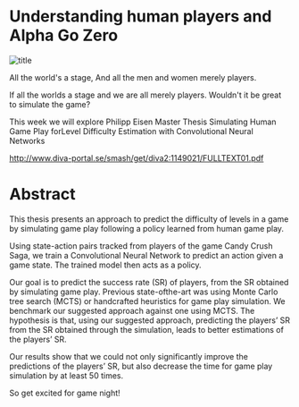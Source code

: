 # Understanding human players and Alpha Go Zero

![title](https://scontent-arn2-1.xx.fbcdn.net/v/t31.0-8/23215485_514364231064_4399164717301012176_o.jpg?oh=9b4c3020cfc79c375efcfe162e3386bb&oe=5AAA495C)

All the world's a stage,
And all the men and women merely players.

If all the worlds a stage and we are all merely players. Wouldn't it be great to simulate the game?

This week we will explore Philipp Eisen Master Thesis Simulating Human Game Play forLevel Difficulty Estimation with
Convolutional Neural Networks

http://www.diva-portal.se/smash/get/diva2:1149021/FULLTEXT01.pdf

# Abstract
This thesis presents an approach to predict the difficulty
of levels in a game by simulating game play following a policy
learned from human game play. 

Using state-action pairs tracked
from players of the game Candy Crush Saga, we train a Convolutional
Neural Network to predict an action given a game state.
The trained model then acts as a policy.

Our goal is to predict the success rate (SR) of players, from
the SR obtained by simulating game play. Previous state-ofthe-art was using Monte Carlo tree search (MCTS) or handcrafted
heuristics for game play simulation. We benchmark our
suggested approach against one using MCTS. The hypothesis is
that, using our suggested approach, predicting the players’ SR
from the SR obtained through the simulation, leads to better
estimations of the players’ SR.

Our results show that we could not only significantly improve
the predictions of the players’ SR, but also decrease the time for
game play simulation by at least 50 times.

So get excited for game night!
